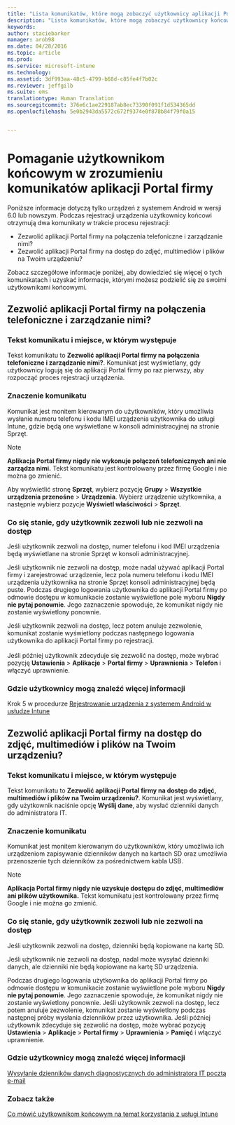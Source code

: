 ```yaml
---
title: "Lista komunikatów, które mogą zobaczyć użytkownicy aplikacji Portal firmy | Microsoft Intune"
description: "Lista komunikatów, które mogą zobaczyć użytkownicy końcowi usługi Intune"
keywords: 
author: staciebarker
manager: arob98
ms.date: 04/28/2016
ms.topic: article
ms.prod: 
ms.service: microsoft-intune
ms.technology: 
ms.assetid: 3df993aa-48c5-4799-b68d-c85fe4f7b02c
ms.reviewer: jeffgilb
ms.suite: ems
translationtype: Human Translation
ms.sourcegitcommit: 376e6c1ae229187ab8ec73390f091f1d534365dd
ms.openlocfilehash: 5e0b2943da5572c672f9374e0f878b84f79f0a15


---
```


# Pomaganie użytkownikom końcowym w zrozumieniu komunikatów aplikacji Portal firmy

Poniższe informacje dotyczą tylko urządzeń z systemem Android w wersji 6.0 lub nowszym. Podczas rejestracji urządzenia użytkownicy końcowi otrzymują dwa komunikaty w trakcie procesu rejestracji:

- Zezwolić aplikacji Portal firmy na połączenia telefoniczne i zarządzanie nimi?
- Zezwolić aplikacji Portal firmy na dostęp do zdjęć, multimediów i plików na Twoim urządzeniu?

Zobacz szczegółowe informacje poniżej, aby dowiedzieć się więcej o tych komunikatach i uzyskać informacje, którymi możesz podzielić się ze swoimi użytkownikami końcowymi.

## Zezwolić aplikacji Portal firmy na połączenia telefoniczne i zarządzanie nimi?

### Tekst komunikatu i miejsce, w którym występuje
Tekst komunikatu to **Zezwolić aplikacji Portal firmy na połączenia telefoniczne i zarządzanie nimi?**. Komunikat jest wyświetlany, gdy użytkownicy logują się do aplikacji Portal firmy po raz pierwszy, aby rozpocząć proces rejestracji urządzenia.

### Znaczenie komunikatu
Komunikat jest monitem kierowanym do użytkowników, który umożliwia wysłanie numeru telefonu i kodu IMEI urządzenia użytkownika do usługi Intune, gdzie będą one wyświetlane w konsoli administracyjnej na stronie Sprzęt.

> [!NOTE]
> **Aplikacja Portal firmy nigdy nie wykonuje połączeń telefonicznych ani nie zarządza nimi.** Tekst komunikatu jest kontrolowany przez firmę Google i nie można go zmienić.

Aby wyświetlić stronę **Sprzęt**, wybierz pozycję **Grupy** > **Wszystkie urządzenia przenośne** > **Urządzenia**. Wybierz urządzenie użytkownika, a następnie wybierz pozycje **Wyświetl właściwości** > **Sprzęt**.

### Co się stanie, gdy użytkownik zezwoli lub nie zezwoli na dostęp
Jeśli użytkownik zezwoli na dostęp, numer telefonu i kod IMEI urządzenia będą wyświetlane na stronie Sprzęt w konsoli administracyjnej.

Jeśli użytkownik nie zezwoli na dostęp, może nadal używać aplikacji Portal firmy i zarejestrować urządzenie, lecz pola numeru telefonu i kodu IMEI urządzenia użytkownika na stronie Sprzęt konsoli administracyjnej będą puste. Podczas drugiego logowania użytkownika do aplikacji Portal firmy po odmowie dostępu w komunikacie zostanie wyświetlone pole wyboru **Nigdy nie pytaj ponownie**. Jego zaznaczenie spowoduje, że komunikat nigdy nie zostanie wyświetlony ponownie.

Jeśli użytkownik zezwoli na dostęp, lecz potem anuluje zezwolenie, komunikat zostanie wyświetlony podczas następnego logowania użytkownika do aplikacji Portal firmy po rejestracji.</br></br>Jeśli później użytkownik zdecyduje się zezwolić na dostęp, może wybrać pozycję **Ustawienia** > **Aplikacje** > **Portal firmy** > **Uprawnienia** > **Telefon** i włączyć uprawnienie.

### Gdzie użytkownicy mogą znaleźć więcej informacji
Krok 5 w procedurze [Rejestrowanie urządzenia z systemem Android w usłudze Intune](/Intune/EndUser/enroll-your-device-in-intune-android)

## Zezwolić aplikacji Portal firmy na dostęp do zdjęć, multimediów i plików na Twoim urządzeniu?

### Tekst komunikatu i miejsce, w którym występuje
Tekst komunikatu to **Zezwolić aplikacji Portal firmy na dostęp do zdjęć, multimediów i plików na Twoim urządzeniu?**. Komunikat jest wyświetlany, gdy użytkownik naciśnie opcję **Wyślij dane**, aby wysłać dzienniki danych do administratora IT.

### Znaczenie komunikatu
Komunikat jest monitem kierowanym do użytkowników, który umożliwia ich urządzeniom zapisywanie dzienników danych na kartach SD oraz umożliwia przenoszenie tych dzienników za pośrednictwem kabla USB.   

> [!NOTE]
> **Aplikacja Portal firmy nigdy nie uzyskuje dostępu do zdjęć, multimediów ani plików użytkownika.** Tekst komunikatu jest kontrolowany przez firmę Google i nie można go zmienić.

### Co się stanie, gdy użytkownik zezwoli lub nie zezwoli na dostęp
Jeśli użytkownik zezwoli na dostęp, dzienniki będą kopiowane na kartę SD.

Jeśli użytkownik nie zezwoli na dostęp, nadal może wysyłać dzienniki danych, ale dzienniki nie będą kopiowane na kartę SD urządzenia.

Podczas drugiego logowania użytkownika do aplikacji Portal firmy po odmowie dostępu w komunikacie zostanie wyświetlone pole wyboru **Nigdy nie pytaj ponownie**. Jego zaznaczenie spowoduje, że komunikat nigdy nie zostanie wyświetlony ponownie. Jeśli użytkownik zezwoli na dostęp, lecz potem anuluje zezwolenie, komunikat zostanie wyświetlony podczas następnej próby wysłania dzienników przez użytkownika. Jeśli później użytkownik zdecyduje się zezwolić na dostęp, może wybrać pozycję **Ustawienia** > **Aplikacje** > **Portal firmy** > **Uprawnienia** > **Pamięć** i włączyć uprawnienie.

### Gdzie użytkownicy mogą znaleźć więcej informacji
[Wysyłanie dzienników danych diagnostycznych do administratora IT pocztą e-mail](/Intune/EndUser/send-diagnostic-data-logs-to-your-it-administrator-using-email-android)


### Zobacz także
[Co mówić użytkownikom końcowym na temat korzystania z usługi Intune](/intune/deploy-use/what-to-tell-your-end-users-about-using-microsoft-intune)



<!--HONumber=Jul16_HO3-->


